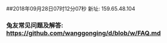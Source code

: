 ##2018年09月28日07时12分07秒 新址: 159.65.48.104
### 兔友常见问题及解答: https://github.com/wanggonging/d/blob/w/FAQ.md
